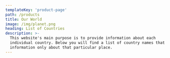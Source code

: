 ```yaml
---
templateKey: 'product-page'
path: /products
title: Our World
image: /img/planet.png
heading: List of Countries
description: >-
  This website's main purpose is to provide information about each
  individual country. Below you will find a list of country names that contain
  information only about that particular place.
---
```


